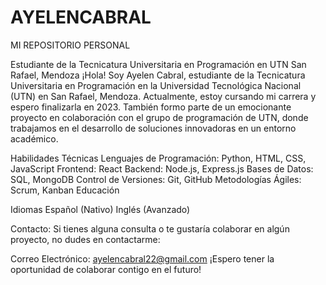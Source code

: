 # AYELENCABRAL
MI REPOSITORIO PERSONAL

Estudiante de la Tecnicatura Universitaria en Programación en UTN San Rafael, Mendoza
¡Hola! Soy Ayelen Cabral, estudiante de la Tecnicatura Universitaria en Programación en la Universidad Tecnológica Nacional (UTN) en San Rafael, Mendoza. Actualmente, estoy cursando mi carrera y espero finalizarla en 2023. También formo parte de un emocionante proyecto en colaboración con el grupo de programación de UTN, donde trabajamos en el desarrollo de soluciones innovadoras en un entorno académico.

Habilidades Técnicas
Lenguajes de Programación: Python, HTML, CSS, JavaScript
Frontend: React
Backend: Node.js, Express.js
Bases de Datos: SQL, MongoDB
Control de Versiones: Git, GitHub
Metodologías Ágiles: Scrum, Kanban
Educación

Idiomas
Español (Nativo)
Inglés (Avanzado)

Contacto:
Si tienes alguna consulta o te gustaría colaborar en algún proyecto, no dudes en contactarme:

Correo Electrónico: ayelencabral22@gmail.com
¡Espero tener la oportunidad de colaborar contigo en el futuro!
